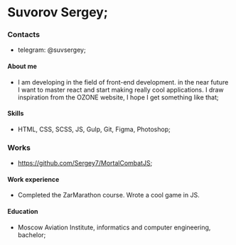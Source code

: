 Suvorov Sergey;
======
### Contacts
+ telegram: @suvsergey;
#### About me
+ I am developing in the field of front-end development. in the near future I want to master react and start making really cool applications. I draw inspiration from the OZONE website, I hope I get something like that;
#### Skills
+ HTML, CSS, SCSS, JS, Gulp, Git, Figma, Photoshop;
### Works
+ https://github.com/Sergey7/MortalCombatJS;
#### Work experience
+ Completed the ZarMarathon course. Wrote a cool game in JS.
#### Education
+ Moscow Aviation Institute, informatics and computer engineering, bachelor;

